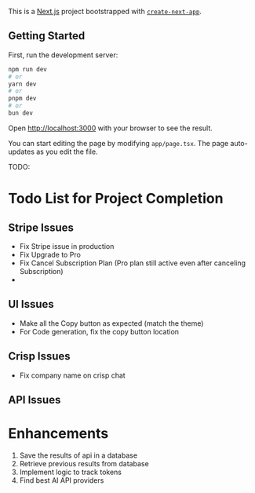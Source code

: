 This is a [Next.js](https://nextjs.org/) project bootstrapped with [`create-next-app`](https://github.com/vercel/next.js/tree/canary/packages/create-next-app).

## Getting Started

First, run the development server:

```bash
npm run dev
# or
yarn dev
# or
pnpm dev
# or
bun dev
```

Open [http://localhost:3000](http://localhost:3000) with your browser to see the result.

You can start editing the page by modifying `app/page.tsx`. The page auto-updates as you edit the file.

TODO:

# Todo List for Project Completion

## Stripe Issues

- Fix Stripe issue in production
- Fix Upgrade to Pro
- Fix Cancel Subscription Plan (Pro plan still active even after canceling Subscription)
-

## UI Issues

- Make all the Copy button as expected (match the theme)
- For Code generation, fix the copy button location

## Crisp Issues

- Fix company name on crisp chat

## API Issues

# Enhancements

1. Save the results of api in a database
2. Retrieve previous results from database
3. Implement logic to track tokens
4. Find best AI API providers

